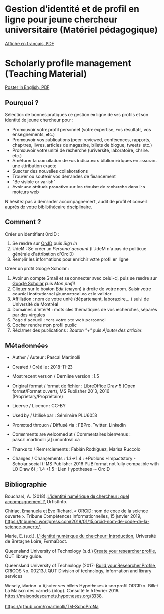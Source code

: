 # Gestion d'identité et de profil en ligne pour jeune chercheur universitaire (Matériel pédagogique)

[Affiche en français, PDF](https://github.com/pmartinolli/TM-SchoProMa/blob/master/files/TM-SchoProMa-v1.5-fr.pdf)

# Scholarly profile management (Teaching Material)

[Poster in English, PDF](https://github.com/pmartinolli/TM-SchoProMa/blob/master/files/TM-SchoProMa-v1.5-en.pdf)




## Pourquoi ?

Sélection de bonnes pratiques de gestion en ligne de ses profils et son identité de jeune chercheur pour :

* Promouvoir votre profil personnel (votre expertise, vos résultats, vos enseignements, etc.)
* Promouvoir vos publications (peer-reviewed, conférences, rapports, chapitres, livres, articles de magazine, billets de blogue, tweets, etc.) 
* Promouvoir votre unité de recherche (université, laboratoire, chaire. etc.)
* Améliorer la compilation de vos indicateurs bibliométriques en assurant une attribution exacte
* Susciter des nouvelles collaborations
* Trouver ou soutenir vos demandes de financement
* "Be visible or vanish"
* Avoir une attitude proactive sur les résultat de recherche dans les moteurs web

N'hésitez pas à demander accompagnement, audit de profil et conseil auprès de votre bibliothécaire disciplinaire.

## Comment ?

Créer un identifiant OrcID :

1. Se rendre sur [OrcID](https://orcid.org/) puis *Sign In*
2. UdeM : Se créer un *Personal account* (l'UdeM n'a pas de politique générale d'attribution d'OrcID)
3. Remplir les informations pour enrichir votre profil en ligne

Créer un profil Google Scholar :

1. Avoir un compte Gmail et se connecter avec celui-ci, puis se rendre sur [Google Scholar](https://scholar.google.com/) puis *Mon profil*
3. Cliquer sur le bouton *Edit* (crayon) à droite de votre nom. Saisir votre courriel institutionnel @umontreal.ca et le valider
4. Affiliation : nom de votre unité (département, laboratoire,...) suivi de Université de Montréal
5. Domaines d'intérêt : mots clés thématiques de vos recherches, séparés par des virgules
6. Page d'accueil : vers votre site web personnel
7. Cocher rendre mon profil public
8. Réclamer des publications : *Bouton "+"* puis *Ajouter des articles* 

## Métadonnées

* Author / Auteur : Pascal Martinolli

* Created / Créé le : 2018-11-23

* Most recent version / Dernière version : 1.5

* Original format / format de fichier : LibreOffice Draw 5 (Open format/Format ouvert), MS Publisher 2013, 2016 (Proprietary/Propriétaire)

* License / Licence : CC-BY

* Used by / Utilisé par  : Séminaire PLU6058

* Promoted through / Diffusé via : FBPro, Twitter, LinkedIn

* Commments are welcomed at / Commentaires bienvenus : pascal.martinolli [à] umontreal.ca

* Thanks to / Remerciements : Fabián Rodríguez, Marisa Ruccolo

* Changes / Changements : 1.3->1.4 : +Publons +Impactstory -Scholar.social (! MS Publisher 2016 PUB format not fully compatible with LO Draw 6) ; 1.4->1.5 : Lien Hypotheses -- OrcID


## Bibliographie

Bouchard, A. (2018). [L’identité numérique du chercheur : quel accompagnement ?](https://urfistinfo.hypotheses.org/3219), UrfistInfo.

Chiriac, Emanuela et Ève Richard. « ORCiD: nom de code de la science ouverte ». Tribune Compétences Informationnelles, 15 janvier 2019, https://tribuneci.wordpress.com/2019/01/15/orcid-nom-de-code-de-la-science-ouverte/.

Marie, É. (s.d.). [L'identité numérique du chercheur: Introduction](https://guides-formadoct.u-bretagneloire.fr/identite_numerique), Université de Bretagne Loire, FormaDoct.

Queensland University of Technology (s.d.) [Create your researcher profile](https://libguides.library.qut.edu.au/researcher_profile), QUT library guide.

Queensland University of Technology (2017) [Build your Researcher Profile](https://www.library.qut.edu.au/research/help/documents/PRES_BuildYourResearcherProfile_20170710.pdf), CRICOS No. 00213J. QUT Division of technology, information and library services.

Wesely, Marion. « Ajouter ses billets Hypothèses à son profil ORCID ». Billet. La Maison des carnets (blog). Consulté le 5 février 2019. https://maisondescarnets.hypotheses.org/3338.
\
\
https://github.com/pmartinolli/TM-SchoProMa
